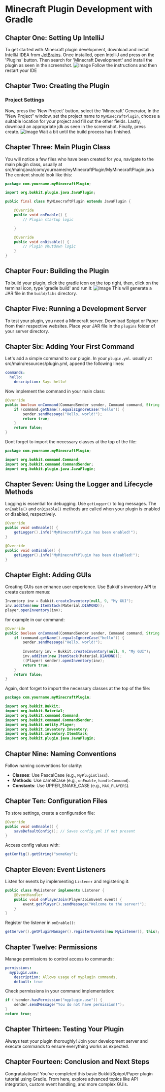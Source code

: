 # Minecraft Plugin Development with Gradle

## Chapter One: Setting Up IntelliJ

To get started with Minecraft plugin development, download and install IntelliJ IDEA from [JetBrains](https://www.jetbrains.com/idea/download/). Once installed, open IntelliJ and press on the 'Plugins' button. Then search for 'Minecraft Development' and install the plugin as seen in the screenshot.
![Image](../assets/plugins1.png)
Follow the instructions and then restart your IDE

## Chapter Two: Creating the Plugin

### Project Settings

Now, press the 'New Project' button, select the 'Minecraft' Generator,
In the "New Project" window, set the project name to `MyMinecraftPlugin`, choose a suitable location for your project and fill out the other fields. Lastly, download an appropriate jdk as seen in the screenshot. Finally, press create.
![Image](../assets/plugins2.png)
Wait a bit until the build process has finished.

## Chapter Three: Main Plugin Class

You will notice a few files who have been created for you, navigate to the main plugin class, usually at src/main/java/com/yourname/myMinecraftPlugin/MyMinecraftPlugin.java
The content should look like this:
```java
package com.yourname.myMinecraftPlugin;

import org.bukkit.plugin.java.JavaPlugin;

public final class MyMinecraftPlugin extends JavaPlugin {

    @Override
    public void onEnable() {
        // Plugin startup logic

    }

    @Override
    public void onDisable() {
        // Plugin shutdown logic
    }
}
```

## Chapter Four: Building the Plugin

To build your plugin, click the gradle icon on the top right, then, click on the terminal icon, type 'gradle build' and run it:
![Image](../assets/plugins3.png)
This will generate a JAR file in the `build/libs` directory.

## Chapter Five: Running a Development Server

To test your plugin, you need a Minecraft server. Download Spigot or Paper from their respective websites. Place your JAR file in the `plugins` folder of your server directory.

## Chapter Six: Adding Your First Command

Let's add a simple command to our plugin. In your `plugin.yml`. usually at src/main/resources/plugin.yml, append the following lines:
```yaml
commands:
  hello:
    description: Says hello!
```

Now implement the command in your main class:
```java
@Override
public boolean onCommand(CommandSender sender, Command command, String label, String[] args) {
    if (command.getName().equalsIgnoreCase("hello")) {
        sender.sendMessage("Hello, world!");
        return true;
    }
    return false;
}
```
Dont forget to import the necessary classes at the top of the file:
```java
package com.yourname.myMinecraftPlugin;

import org.bukkit.command.Command;
import org.bukkit.command.CommandSender;
import org.bukkit.plugin.java.JavaPlugin;
```
## Chapter Seven: Using the Logger and Lifecycle Methods

Logging is essential for debugging. Use `getLogger()` to log messages. The `onEnable()` and `onDisable()` methods are called when your plugin is enabled or disabled, respectively.

```java
@Override
public void onEnable() {
    getLogger().info("MyMinecraftPlugin has been enabled!");
}

@Override
public void onDisable() {
    getLogger().info("MyMinecraftPlugin has been disabled!");
}
```

## Chapter Eight: Adding GUIs

Creating GUIs can enhance user experience. Use Bukkit's inventory API to create custom menus:
```java
Inventory inv = Bukkit.createInventory(null, 9, "My GUI");
inv.addItem(new ItemStack(Material.DIAMOND));
player.openInventory(inv);
```
for example in our command:
```java
@Override
public boolean onCommand(CommandSender sender, Command command, String label, String[] args) {
    if (command.getName().equalsIgnoreCase("hello")) {
        sender.sendMessage("Hello, world!");
        
        Inventory inv = Bukkit.createInventory(null, 9, "My GUI");
        inv.addItem(new ItemStack(Material.DIAMOND));
        ((Player) sender).openInventory(inv);
        return true;
    }
    return false;
}
```
Again, dont forget to import the necessary classes at the top of the file:
```java
package com.yourname.myMinecraftPlugin;

import org.bukkit.Bukkit;
import org.bukkit.Material;
import org.bukkit.command.Command;
import org.bukkit.command.CommandSender;
import org.bukkit.entity.Player;
import org.bukkit.inventory.Inventory;
import org.bukkit.inventory.ItemStack;
import org.bukkit.plugin.java.JavaPlugin;
```
## Chapter Nine: Naming Conventions

Follow naming conventions for clarity:
- **Classes**: Use PascalCase (e.g., `MyPluginClass`).
- **Methods**: Use camelCase (e.g., `onEnable`, `handleCommand`).
- **Constants**: Use UPPER_SNAKE_CASE (e.g., `MAX_PLAYERS`).

## Chapter Ten: Configuration Files

To store settings, create a configuration file:
```java
@Override
public void onEnable() {
    saveDefaultConfig(); // Saves config.yml if not present
}
```
Access config values with:
```java
getConfig().getString("someKey");
```

## Chapter Eleven: Event Listeners

Listen for events by implementing `Listener` and registering it:
```java
public class MyListener implements Listener {
    @EventHandler
    public void onPlayerJoin(PlayerJoinEvent event) {
        event.getPlayer().sendMessage("Welcome to the server!");
    }
}
```

Register the listener in `onEnable()`:
```java
getServer().getPluginManager().registerEvents(new MyListener(), this);
```

## Chapter Twelve: Permissions

Manage permissions to control access to commands:
```yaml
permissions:
  myplugin.use:
    description: Allows usage of myplugin commands.
    default: true
```
Check permissions in your command implementation:
```java
if (!sender.hasPermission("myplugin.use")) {
    sender.sendMessage("You do not have permission!");
}
return true;
```

## Chapter Thirteen: Testing Your Plugin

Always test your plugin thoroughly! Join your development server and execute commands to ensure everything works as expected.

## Chapter Fourteen: Conclusion and Next Steps

Congratulations! You've completed this basic Bukkit/Spigot/Paper plugin tutorial using Gradle. From here, explore advanced topics like API integration, custom event handling, and more complex GUIs.